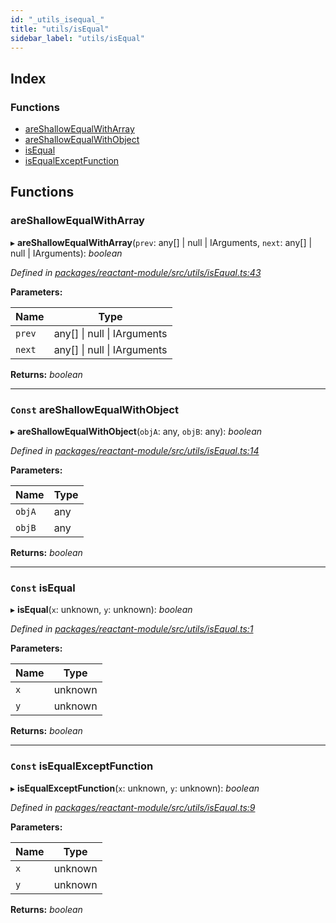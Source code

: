 ```yaml
---
id: "_utils_isequal_"
title: "utils/isEqual"
sidebar_label: "utils/isEqual"
---
```


## Index

### Functions

* [areShallowEqualWithArray](_utils_isequal_.md#areshallowequalwitharray)
* [areShallowEqualWithObject](_utils_isequal_.md#const-areshallowequalwithobject)
* [isEqual](_utils_isequal_.md#const-isequal)
* [isEqualExceptFunction](_utils_isequal_.md#const-isequalexceptfunction)

## Functions

###  areShallowEqualWithArray

▸ **areShallowEqualWithArray**(`prev`: any[] | null | IArguments, `next`: any[] | null | IArguments): *boolean*

*Defined in [packages/reactant-module/src/utils/isEqual.ts:43](https://github.com/unadlib/reactant/blob/fbc06fd/packages/reactant-module/src/utils/isEqual.ts#L43)*

**Parameters:**

Name | Type |
------ | ------ |
`prev` | any[] &#124; null &#124; IArguments |
`next` | any[] &#124; null &#124; IArguments |

**Returns:** *boolean*

___

### `Const` areShallowEqualWithObject

▸ **areShallowEqualWithObject**(`objA`: any, `objB`: any): *boolean*

*Defined in [packages/reactant-module/src/utils/isEqual.ts:14](https://github.com/unadlib/reactant/blob/fbc06fd/packages/reactant-module/src/utils/isEqual.ts#L14)*

**Parameters:**

Name | Type |
------ | ------ |
`objA` | any |
`objB` | any |

**Returns:** *boolean*

___

### `Const` isEqual

▸ **isEqual**(`x`: unknown, `y`: unknown): *boolean*

*Defined in [packages/reactant-module/src/utils/isEqual.ts:1](https://github.com/unadlib/reactant/blob/fbc06fd/packages/reactant-module/src/utils/isEqual.ts#L1)*

**Parameters:**

Name | Type |
------ | ------ |
`x` | unknown |
`y` | unknown |

**Returns:** *boolean*

___

### `Const` isEqualExceptFunction

▸ **isEqualExceptFunction**(`x`: unknown, `y`: unknown): *boolean*

*Defined in [packages/reactant-module/src/utils/isEqual.ts:9](https://github.com/unadlib/reactant/blob/fbc06fd/packages/reactant-module/src/utils/isEqual.ts#L9)*

**Parameters:**

Name | Type |
------ | ------ |
`x` | unknown |
`y` | unknown |

**Returns:** *boolean*
